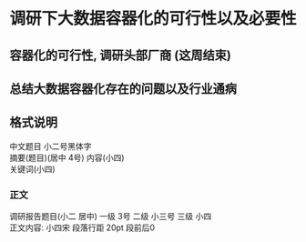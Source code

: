 # 调研下大数据容器化的可行性以及必要性     
## 容器化的可行性, 调研头部厂商     (这周结束)
## 总结大数据容器化存在的问题以及行业通病   

## 格式说明
中文题目  小二号黑体字  
摘要(题目)(居中 4号) 内容(小四)  
关键词(小四)  

### 正文
调研报告题目(小二 居中)  一级 3号   二级 小三号   三级  小四     
正文内容: 小四宋   段落行距 20pt  段前后0 
